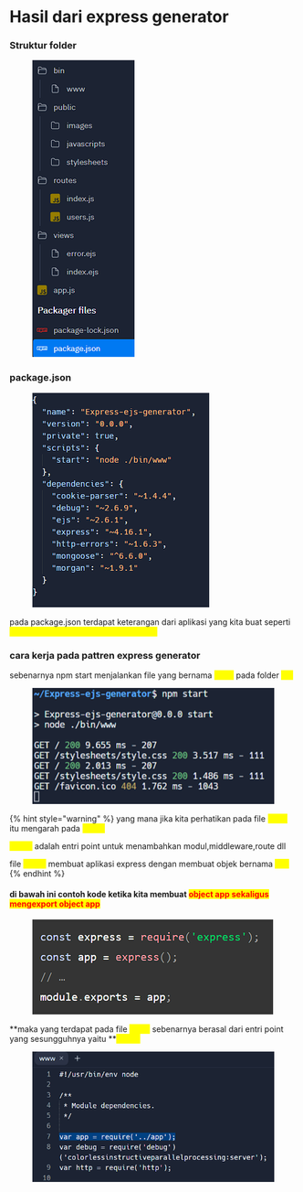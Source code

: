 # Hasil dari express generator

### Struktur folder

<figure><img src="../.gitbook/assets/image (11) (1).png" alt=""><figcaption></figcaption></figure>

### package.json <a href="#package.json" id="package.json"></a>

<figure><img src="../.gitbook/assets/image (1) (3).png" alt=""><figcaption></figcaption></figure>

pada package.json terdapat keterangan dari aplikasi yang kita buat seperti <mark style="color:yellow;">Name,version,script dan dependencies</mark>



### cara kerja pada pattren express generator

sebenarnya npm start menjalankan file yang bernama <mark style="color:yellow;">www</mark> pada folder <mark style="color:yellow;">bin</mark>

<figure><img src="../.gitbook/assets/image (2).png" alt=""><figcaption></figcaption></figure>

{% hint style="warning" %}
yang mana jika kita perhatikan pada file <mark style="color:yellow;">www</mark> itu mengarah pada <mark style="color:yellow;">app.js</mark>&#x20;

<mark style="color:yellow;">app.js</mark> adalah entri point untuk menambahkan modul,middleware,route dll

file <mark style="color:yellow;">app.js</mark> membuat aplikasi express dengan membuat objek bernama <mark style="color:yellow;">app</mark>
{% endhint %}

#### di bawah ini contoh kode ketika kita membuat <mark style="color:red;">object app sekaligus mengexport object app</mark>

<figure><img src="../.gitbook/assets/image (3).png" alt=""><figcaption></figcaption></figure>

**maka yang terdapat pada file **<mark style="color:yellow;">**www**</mark>** sebenarnya berasal dari entri point yang sesungguhnya yaitu **<mark style="color:yellow;">**app.js**</mark>

<figure><img src="../.gitbook/assets/image (1).png" alt=""><figcaption></figcaption></figure>
